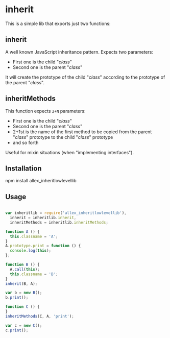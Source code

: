 # inherit
This is a simple lib that exports just two functions:

## inherit
A well known JavaScript inheritance pattern. Expects two parameters:
- First one is the child "_class_"
- Second one is the parent "_class_"

It will create the prototype of the child "_class_" according to the prototype of the parent "_class_".


## inheritMethods
This function expects `2+N` parameters: 
- First one is the child "_class_"
- Second one is the parent "_class_"
- 2+1st is the name of the first method to be copied from the parent "_class_" prototype to the child "_class_" prototype
- and so forth

Useful for mixin situations (when "implementing interfaces").

## Installation

npm install allex_inheritlowlevellib

## Usage

```javascript

var inheritlib = require('allex_inheritlowlevellib'),
  inherit = inheritlib.inherit,
  inheritMethods = inheritlib.inheritMethods;

function A () {
  this.classname = 'A';
}
A.prototype.print = function () {
  console.log(this);
};

function B () {
  A.call(this);
  this.classname = 'B';
}
inherit(B, A);

var b = new B();
b.print();

function C () {
}
inheritMethods(C, A, 'print');

var c = new C();
c.print();

```

